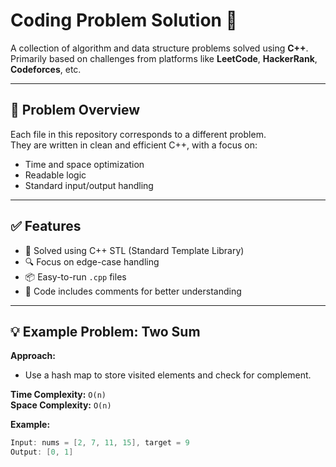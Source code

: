 # Coding Problem Solution 🚀

A collection of algorithm and data structure problems solved using **C++**.  
Primarily based on challenges from platforms like **LeetCode**, **HackerRank**, **Codeforces**, etc.

---

## 🧠 Problem Overview

Each file in this repository corresponds to a different problem.  
They are written in clean and efficient C++, with a focus on:

- Time and space optimization
- Readable logic
- Standard input/output handling

---

## ✅ Features

- 🚀 Solved using C++ STL (Standard Template Library)
- 🔍 Focus on edge-case handling
- 📦 Easy-to-run `.cpp` files
- 💬 Code includes comments for better understanding

---

## 💡 Example Problem: Two Sum

**Approach:**
- Use a hash map to store visited elements and check for complement.

**Time Complexity:** `O(n)`  
**Space Complexity:** `O(n)`

**Example:**
```cpp
Input: nums = [2, 7, 11, 15], target = 9  
Output: [0, 1]
